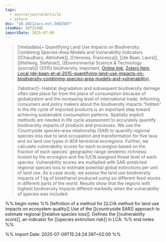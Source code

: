 ```yaml
---
tags:
  - source/journalArticle
  - zotero
doi: "10.1021/acs.est.5b02507"
itemKey: X8T2SVWE
importDate: 2025-07-09
---
```

>[!metadata]+
> Quantifying Land Use Impacts on Biodiversity: Combining Species–Area Models and Vulnerability Indicators
> [[Chaudhary, Abhishek]], [[Verones, Francesca]], [[de Baan, Laura]], [[Hellweg, Stefanie]], 
> [[Environmental Science & Technology (journal)]] (2015)
> biodiversity, important, 
> [Online link](https://doi.org/10.1021/acs.est.5b02507), [Zotero Item](zotero://select/library/items/X8T2SVWE), [Local (de-baan-et-al-2015-quantifying-land-use-impacts-on-biodiversity-combining-species-area-models-and-vulnerability)](file://C:/Users/aburg/Documents/references/zotero/storage/WK2F4ULA/de-baan-et-al-2015-quantifying-land-use-impacts-on-biodiversity-combining-species-area-models-and-vulnerability.pdf), 

>[!abstract]-
>Habitat degradation and subsequent biodiversity damage often take place far from the place of consumption because of globalization and the increasing level of international trade. Informing consumers and policy makers about the biodiversity impacts “hidden” in the life cycle of imported products is an important step toward achieving sustainable consumption patterns. Spatially explicit methods are needed in life cycle assessment to accurately quantify biodiversity impacts of products and processes. We use the Countryside species–area relationship (SAR) to quantify regional species loss due to land occupation and transformation for five taxa and six land use types in 804 terrestrial ecoregions. Further, we calculate vulnerability scores for each ecoregion based on the fraction of each species’ geographic range (endemic richness) hosted by the ecoregion and the IUCN assigned threat level of each species. Vulnerability scores are multiplied with SAR-predicted regional species loss to estimate potential global extinctions per unit of land use. As a case study, we assess the land use biodiversity impacts of 1 kg of bioethanol produced using six different feed stocks in different parts of the world. Results show that the regions with highest biodiversity impacts differed markedly when the vulnerability of species was included.

%% begin notes %% 
Definition of a method for [[LCIA method for land use impacts on ecosystem quality]]
Use of the [[countryside SAR]] approach to estimate regional [[relative species loss]].
Defines the [[vulnerability score]], an indicator for [[species extinction risk]] in LCA.
%% end notes %%

%% Import Date: 2025-07-09T15:24:24.397+02:00 %%
